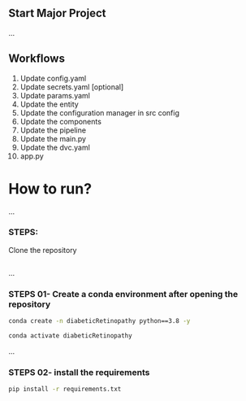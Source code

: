 ## Start Major Project


...
## Workflows

1. Update config.yaml
2. Update secrets.yaml [optional]
3. Update params.yaml
4. Update the entity
5. Update the configuration manager in src config
6. Update the components
7. Update the pipeline
8. Update the main.py
9. Update the dvc.yaml
10. app.py

# How to run?
...
### STEPS:

Clone the repository

```bash

```
...
### STEPS 01- Create a conda environment after opening the repository

```bash
conda create -n diabeticRetinopathy python==3.8 -y
```
```bash
conda activate diabeticRetinopathy
```

...
### STEPS 02- install the requirements
```bash
pip install -r requirements.txt
```